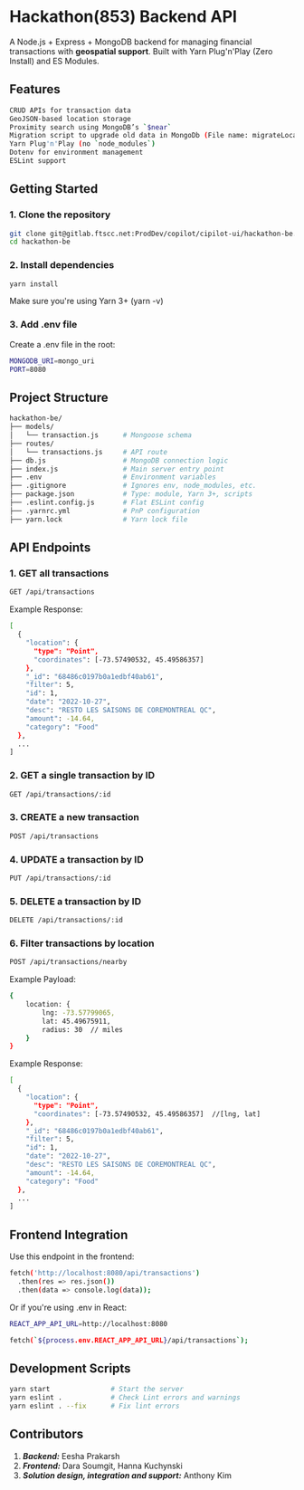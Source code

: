 # Hackathon(853) Backend API
A Node.js + Express + MongoDB backend for managing financial transactions with **geospatial support**. Built with Yarn Plug'n'Play (Zero Install) and ES Modules.

## Features

```bash
CRUD APIs for transaction data
GeoJSON-based location storage
Proximity search using MongoDB’s `$near`
Migration script to upgrade old data in MongoDb (File name: migrateLocation.js)
Yarn Plug'n'Play (no `node_modules`)
Dotenv for environment management
ESLint support
```

## Getting Started

### 1. Clone the repository

```bash
git clone git@gitlab.ftscc.net:ProdDev/copilot/cipilot-ui/hackathon-be.git
cd hackathon-be
```

### 2. Install dependencies

```bash
yarn install
```

Make sure you're using Yarn 3+ (yarn -v)

### 3. Add .env file

Create a .env file in the root:

```bash
MONGODB_URI=mongo_uri
PORT=8080
```

## Project Structure

```bash
hackathon-be/
├── models/
│   └── transaction.js      # Mongoose schema
├── routes/
│   └── transactions.js     # API route
├── db.js                   # MongoDB connection logic
├── index.js                # Main server entry point
├── .env                    # Environment variables
├── .gitignore              # Ignores env, node_modules, etc.
├── package.json            # Type: module, Yarn 3+, scripts
├── .eslint.config.js       # Flat ESLint config
├── .yarnrc.yml             # PnP configuration
├── yarn.lock               # Yarn lock file
```

## API Endpoints



### 1. GET all transactions

```bash
GET /api/transactions
```

Example Response:

```bash
[
  {
    "location": {
      "type": "Point",
      "coordinates": [-73.57490532, 45.49586357]
    },
    "_id": "68486c0197b0a1edbf40ab61",
    "filter": 5,
    "id": 1,
    "date": "2022-10-27",
    "desc": "RESTO LES SAISONS DE COREMONTREAL QC",
    "amount": -14.64,
    "category": "Food"
  },
  ...
]
```

### 2. GET a single transaction by ID

```bash
GET /api/transactions/:id
```

### 3. CREATE a new transaction

```bash
POST /api/transactions
```

### 4. UPDATE a transaction by ID

```bash
PUT /api/transactions/:id
```

### 5. DELETE a transaction by ID

```bash
DELETE /api/transactions/:id
```

### 6. Filter transactions by location 

```bash
POST /api/transactions/nearby
```

Example Payload:

```bash
{
    location: {
        lng: -73.57799065,
        lat: 45.49675911,
        radius: 30  // miles
    }
}
```

Example Response:

```bash
[
  {
    "location": {
      "type": "Point",
      "coordinates": [-73.57490532, 45.49586357]  //[lng, lat]
    },
    "_id": "68486c0197b0a1edbf40ab61",
    "filter": 5,
    "id": 1,
    "date": "2022-10-27",
    "desc": "RESTO LES SAISONS DE COREMONTREAL QC",
    "amount": -14.64,
    "category": "Food"
  },
  ...
]
```


## Frontend Integration

Use this endpoint in the frontend:

```bash
fetch('http://localhost:8080/api/transactions')
  .then(res => res.json())
  .then(data => console.log(data));
```

Or if you're using .env in React:

```bash
REACT_APP_API_URL=http://localhost:8080

fetch(`${process.env.REACT_APP_API_URL}/api/transactions`);
```

## Development Scripts

```bash
yarn start               # Start the server
yarn eslint .            # Check Lint errors and warnings
yarn eslint . --fix      # Fix lint errors 
```

## Contributors

1. ***Backend:*** Eesha Prakarsh
2. ***Frontend:*** Dara Soumgit, Hanna Kuchynski
3. ***Solution design, integration and support:*** Anthony Kim











